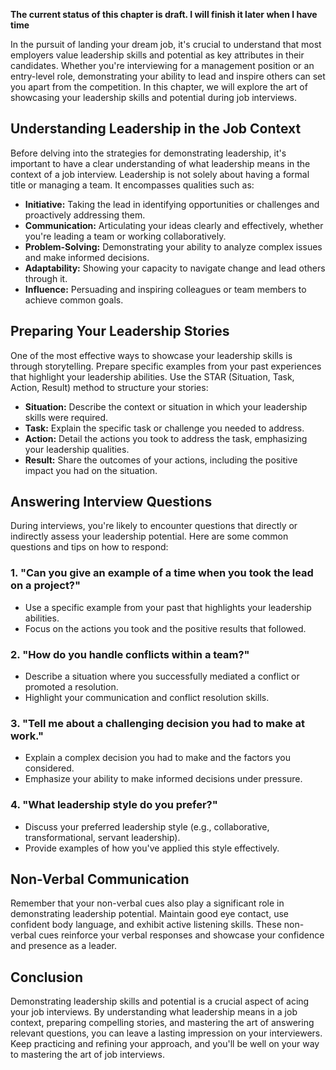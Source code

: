 **The current status of this chapter is draft. I will finish it later when I have time**

In the pursuit of landing your dream job, it's crucial to understand that most employers value leadership skills and potential as key attributes in their candidates. Whether you're interviewing for a management position or an entry-level role, demonstrating your ability to lead and inspire others can set you apart from the competition. In this chapter, we will explore the art of showcasing your leadership skills and potential during job interviews.

Understanding Leadership in the Job Context
-------------------------------------------

Before delving into the strategies for demonstrating leadership, it's important to have a clear understanding of what leadership means in the context of a job interview. Leadership is not solely about having a formal title or managing a team. It encompasses qualities such as:

* **Initiative:** Taking the lead in identifying opportunities or challenges and proactively addressing them.
* **Communication:** Articulating your ideas clearly and effectively, whether you're leading a team or working collaboratively.
* **Problem-Solving:** Demonstrating your ability to analyze complex issues and make informed decisions.
* **Adaptability:** Showing your capacity to navigate change and lead others through it.
* **Influence:** Persuading and inspiring colleagues or team members to achieve common goals.

Preparing Your Leadership Stories
---------------------------------

One of the most effective ways to showcase your leadership skills is through storytelling. Prepare specific examples from your past experiences that highlight your leadership abilities. Use the STAR (Situation, Task, Action, Result) method to structure your stories:

* **Situation:** Describe the context or situation in which your leadership skills were required.
* **Task:** Explain the specific task or challenge you needed to address.
* **Action:** Detail the actions you took to address the task, emphasizing your leadership qualities.
* **Result:** Share the outcomes of your actions, including the positive impact you had on the situation.

Answering Interview Questions
-----------------------------

During interviews, you're likely to encounter questions that directly or indirectly assess your leadership potential. Here are some common questions and tips on how to respond:

### 1. "Can you give an example of a time when you took the lead on a project?"

* Use a specific example from your past that highlights your leadership abilities.
* Focus on the actions you took and the positive results that followed.

### 2. "How do you handle conflicts within a team?"

* Describe a situation where you successfully mediated a conflict or promoted a resolution.
* Highlight your communication and conflict resolution skills.

### 3. "Tell me about a challenging decision you had to make at work."

* Explain a complex decision you had to make and the factors you considered.
* Emphasize your ability to make informed decisions under pressure.

### 4. "What leadership style do you prefer?"

* Discuss your preferred leadership style (e.g., collaborative, transformational, servant leadership).
* Provide examples of how you've applied this style effectively.

Non-Verbal Communication
------------------------

Remember that your non-verbal cues also play a significant role in demonstrating leadership potential. Maintain good eye contact, use confident body language, and exhibit active listening skills. These non-verbal cues reinforce your verbal responses and showcase your confidence and presence as a leader.

Conclusion
----------

Demonstrating leadership skills and potential is a crucial aspect of acing your job interviews. By understanding what leadership means in a job context, preparing compelling stories, and mastering the art of answering relevant questions, you can leave a lasting impression on your interviewers. Keep practicing and refining your approach, and you'll be well on your way to mastering the art of job interviews.
